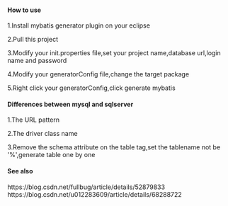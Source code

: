 <h4>How to use</h4>

<p>1.Install mybatis generator plugin on your eclipse</p>
<p>2.Pull this project</p>
<p>3.Modify your init.properties file,set your project name,database url,login name and password </p>
<p>4.Modify your generatorConfig file,change the target package</p>
<p>5.Right click your generatorConfig,click generate mybatis</p>

<h4>Differences between mysql and sqlserver</h4>
<p>1.The URL pattern</p>
<p>2.The driver class name</p>
<p>3.Remove the schema attribute on the table tag,set the tablename not be '%',generate table one by one</p>

<h4>See also</h4>
<a>https://blog.csdn.net/fullbug/article/details/52879833</a>
<a>https://blog.csdn.net/u012283609/article/details/68288722</a>
